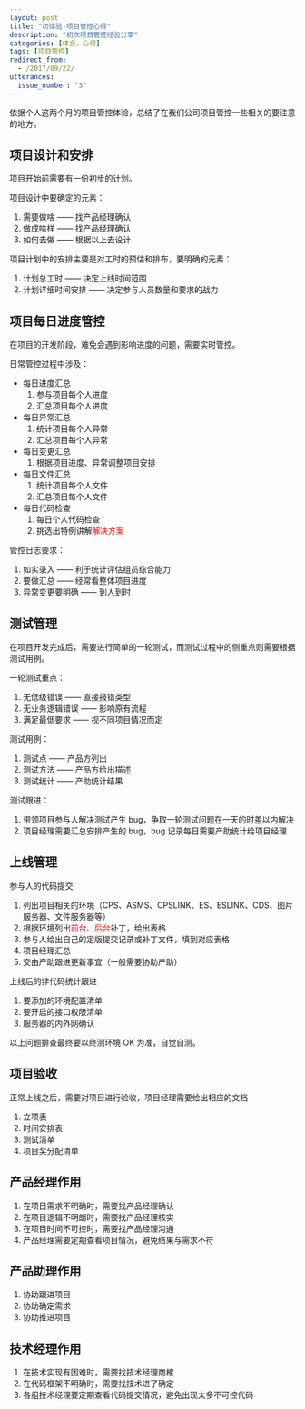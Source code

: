 ```yaml
---
layout: post
title: "初体验·项目管控心得"
description: "初次项目管控经验分享"
categories: [体会，心得]
tags: [项目管控]
redirect_from:
  - /2017/09/22/
utterances:
  issue_number: "3" 
---
```


依据个人这两个月的项目管控体验，总结了在我们公司项目管控一些相关的要注意的地方。

## 项目设计和安排

项目开始前需要有一份初步的计划。

项目设计中要确定的元素：

1. 需要做啥 —— 找产品经理确认
2. 做成啥样 —— 找产品经理确认
3. 如何去做 —— 根据以上去设计

项目计划中的安排主要是对工时的预估和排布，要明确的元素：

1. 计划总工时 —— 决定上线时间范围
2. 计划详细时间安排 —— 决定参与人员数量和要求的战力

## 项目每日进度管控

在项目的开发阶段，难免会遇到影响进度的问题，需要实时管控。

日常管控过程中涉及：

* 每日进度汇总
	1. 参与项目每个人进度
	2. 汇总项目每个人进度
* 每日异常汇总
	1. 统计项目每个人异常
	2. 汇总项目每个人异常
* 每日变更汇总
	1. 根据项目进度、异常调整项目安排
* 每日文件汇总
	1. 统计项目每个人文件
	2. 汇总项目每个人文件
* 每日代码检查
	1. 每日个人代码检查
	2. 挑选出特例讲解<font color="red">解决方案</font>

管控日志要求：

1. 如实录入 —— 利于统计评估组员综合能力
2. 要做汇总 —— 经常看整体项目进度
3. 异常变更要明确 —— 到人到时

## 测试管理

在项目开发完成后，需要进行简单的一轮测试，而测试过程中的侧重点则需要根据测试用例。

一轮测试重点：

1. 无低级错误 —— 直接报错类型
2. 无业务逻辑错误 —— 影响原有流程
3. 满足最低要求 —— 视不同项目情况而定

测试用例：

1. 测试点 —— 产品方列出
2. 测试方法 —— 产品方给出描述
3. 测试统计 —— 产助统计结果

测试跟进：

1. 带领项目参与人解决测试产生 bug，争取一轮测试问题在一天的时差以内解决
2. 项目经理需要汇总安排产生的 bug，bug 记录每日需要产助统计给项目经理

## 上线管理

参与人的代码提交

1. 列出项目相关的环境（CPS、ASMS、CPSLINK、ES、ESLINK、CDS、图片服务器、文件服务器等）
2. 根据环境列出<font color="red">前台、后台</font>补丁，给出表格
3. 参与人给出自己的定版提交记录或补丁文件，填到对应表格
4. 项目经理汇总
5. 交由产助跟进更新事宜（一般需要协助产助）

上线后的非代码统计跟进

1. 要添加的环境配置清单
2. 要开启的接口权限清单
3. 服务器的内外网确认

以上问题排查最终要以终测环境 OK 为准，自觉自测。

## 项目验收

正常上线之后，需要对项目进行验收，项目经理需要给出相应的文档

1. 立项表
2. 时间安排表
3. 测试清单
4. 项目奖分配清单

## 产品经理作用

1. 在项目需求不明确时，需要找产品经理确认
2. 在项目逻辑不明朗时，需要找产品经理核实
3. 在项目时间不可控时，需要找产品经理沟通
4. 产品经理需要定期查看项目情况，避免结果与需求不符

## 产品助理作用

1. 协助跟进项目
2. 协助确定需求
3. 协助推进项目

## 技术经理作用

1. 在技术实现有困难时，需要找技术经理商榷
2. 在代码框架不明确时，需要找技术进了确定
3. 各组技术经理要定期查看代码提交情况，避免出现太多不可控代码

